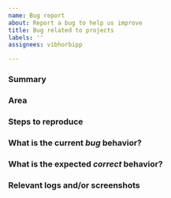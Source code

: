 ```yaml
---
name: Bug report
about: Report a bug to help us improve
title: Bug related to projects
labels: ''
assignees: vibhorbipp

---
```


<!---
Please read this!

Before opening a new issue, make sure to verify the issue you're about to submit isn't a duplicate.
--->

### Summary

<!-- Summarize the bug encountered concisely. -->

### Area

<!-- Please specify the product area which this issues affects the most, e.g. Projects, Dashboards, Insights, etc. -->

### Steps to reproduce

<!-- Describe how one can reproduce the issue - this is very important. Please use an ordered list. -->

### What is the current *bug* behavior?

<!-- Describe what actually happens. -->

### What is the expected *correct* behavior?

<!-- Describe what you should see instead. -->

### Relevant logs and/or screenshots

<!-- Paste any relevant logs - please use code blocks (```) to format console output, logs, and code
 as it's tough to read otherwise. -->

